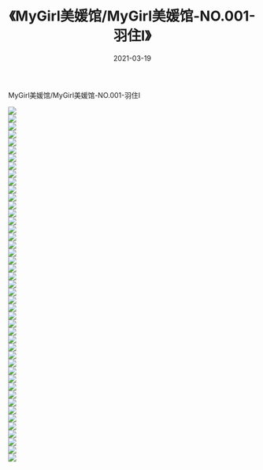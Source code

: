 ﻿---
layout: post
title:  《MyGirl美媛馆/MyGirl美媛馆-NO.001-羽住I》
date:   2021-03-19
img: http://img.660000.xyz/Sharelink/网络美图/2021/MyGirl美媛馆/MyGirl美媛馆-NO.001-羽住I/000.jpg
categories: [美女, 清纯, 唯美]
---

MyGirl美媛馆/MyGirl美媛馆-NO.001-羽住I

 ![](http://img.660000.xyz/Sharelink/网络美图/2021/MyGirl美媛馆/MyGirl美媛馆-NO.001-羽住I/001.jpg) <br>![](http://img.660000.xyz/Sharelink/网络美图/2021/MyGirl美媛馆/MyGirl美媛馆-NO.001-羽住I/002.jpg) <br>![](http://img.660000.xyz/Sharelink/网络美图/2021/MyGirl美媛馆/MyGirl美媛馆-NO.001-羽住I/003.jpg) <br>![](http://img.660000.xyz/Sharelink/网络美图/2021/MyGirl美媛馆/MyGirl美媛馆-NO.001-羽住I/004.jpg) <br>![](http://img.660000.xyz/Sharelink/网络美图/2021/MyGirl美媛馆/MyGirl美媛馆-NO.001-羽住I/005.jpg) <br>![](http://img.660000.xyz/Sharelink/网络美图/2021/MyGirl美媛馆/MyGirl美媛馆-NO.001-羽住I/006.jpg) <br>![](http://img.660000.xyz/Sharelink/网络美图/2021/MyGirl美媛馆/MyGirl美媛馆-NO.001-羽住I/007.jpg) <br>![](http://img.660000.xyz/Sharelink/网络美图/2021/MyGirl美媛馆/MyGirl美媛馆-NO.001-羽住I/008.jpg) <br>![](http://img.660000.xyz/Sharelink/网络美图/2021/MyGirl美媛馆/MyGirl美媛馆-NO.001-羽住I/009.jpg) <br>![](http://img.660000.xyz/Sharelink/网络美图/2021/MyGirl美媛馆/MyGirl美媛馆-NO.001-羽住I/010.jpg) <br>![](http://img.660000.xyz/Sharelink/网络美图/2021/MyGirl美媛馆/MyGirl美媛馆-NO.001-羽住I/011.jpg) <br>![](http://img.660000.xyz/Sharelink/网络美图/2021/MyGirl美媛馆/MyGirl美媛馆-NO.001-羽住I/012.jpg) <br>![](http://img.660000.xyz/Sharelink/网络美图/2021/MyGirl美媛馆/MyGirl美媛馆-NO.001-羽住I/013.jpg) <br>![](http://img.660000.xyz/Sharelink/网络美图/2021/MyGirl美媛馆/MyGirl美媛馆-NO.001-羽住I/014.jpg) <br>![](http://img.660000.xyz/Sharelink/网络美图/2021/MyGirl美媛馆/MyGirl美媛馆-NO.001-羽住I/015.jpg) <br>![](http://img.660000.xyz/Sharelink/网络美图/2021/MyGirl美媛馆/MyGirl美媛馆-NO.001-羽住I/016.jpg) <br>![](http://img.660000.xyz/Sharelink/网络美图/2021/MyGirl美媛馆/MyGirl美媛馆-NO.001-羽住I/017.jpg) <br>![](http://img.660000.xyz/Sharelink/网络美图/2021/MyGirl美媛馆/MyGirl美媛馆-NO.001-羽住I/018.jpg) <br>![](http://img.660000.xyz/Sharelink/网络美图/2021/MyGirl美媛馆/MyGirl美媛馆-NO.001-羽住I/019.jpg) <br>![](http://img.660000.xyz/Sharelink/网络美图/2021/MyGirl美媛馆/MyGirl美媛馆-NO.001-羽住I/020.jpg) <br>![](http://img.660000.xyz/Sharelink/网络美图/2021/MyGirl美媛馆/MyGirl美媛馆-NO.001-羽住I/021.jpg) <br>![](http://img.660000.xyz/Sharelink/网络美图/2021/MyGirl美媛馆/MyGirl美媛馆-NO.001-羽住I/022.jpg) <br>![](http://img.660000.xyz/Sharelink/网络美图/2021/MyGirl美媛馆/MyGirl美媛馆-NO.001-羽住I/023.jpg) <br>![](http://img.660000.xyz/Sharelink/网络美图/2021/MyGirl美媛馆/MyGirl美媛馆-NO.001-羽住I/024.jpg) <br>![](http://img.660000.xyz/Sharelink/网络美图/2021/MyGirl美媛馆/MyGirl美媛馆-NO.001-羽住I/025.jpg) <br>![](http://img.660000.xyz/Sharelink/网络美图/2021/MyGirl美媛馆/MyGirl美媛馆-NO.001-羽住I/026.jpg) <br>![](http://img.660000.xyz/Sharelink/网络美图/2021/MyGirl美媛馆/MyGirl美媛馆-NO.001-羽住I/027.jpg) <br>![](http://img.660000.xyz/Sharelink/网络美图/2021/MyGirl美媛馆/MyGirl美媛馆-NO.001-羽住I/028.jpg) <br>![](http://img.660000.xyz/Sharelink/网络美图/2021/MyGirl美媛馆/MyGirl美媛馆-NO.001-羽住I/029.jpg) <br>![](http://img.660000.xyz/Sharelink/网络美图/2021/MyGirl美媛馆/MyGirl美媛馆-NO.001-羽住I/030.jpg) <br>![](http://img.660000.xyz/Sharelink/网络美图/2021/MyGirl美媛馆/MyGirl美媛馆-NO.001-羽住I/031.jpg) <br>![](http://img.660000.xyz/Sharelink/网络美图/2021/MyGirl美媛馆/MyGirl美媛馆-NO.001-羽住I/032.jpg) <br>![](http://img.660000.xyz/Sharelink/网络美图/2021/MyGirl美媛馆/MyGirl美媛馆-NO.001-羽住I/033.jpg) <br>![](http://img.660000.xyz/Sharelink/网络美图/2021/MyGirl美媛馆/MyGirl美媛馆-NO.001-羽住I/034.jpg) <br>![](http://img.660000.xyz/Sharelink/网络美图/2021/MyGirl美媛馆/MyGirl美媛馆-NO.001-羽住I/035.jpg) <br>![](http://img.660000.xyz/Sharelink/网络美图/2021/MyGirl美媛馆/MyGirl美媛馆-NO.001-羽住I/036.jpg) <br>![](http://img.660000.xyz/Sharelink/网络美图/2021/MyGirl美媛馆/MyGirl美媛馆-NO.001-羽住I/037.jpg) <br>![](http://img.660000.xyz/Sharelink/网络美图/2021/MyGirl美媛馆/MyGirl美媛馆-NO.001-羽住I/038.jpg) <br>![](http://img.660000.xyz/Sharelink/网络美图/2021/MyGirl美媛馆/MyGirl美媛馆-NO.001-羽住I/039.jpg) <br>![](http://img.660000.xyz/Sharelink/网络美图/2021/MyGirl美媛馆/MyGirl美媛馆-NO.001-羽住I/040.jpg) <br>![](http://img.660000.xyz/Sharelink/网络美图/2021/MyGirl美媛馆/MyGirl美媛馆-NO.001-羽住I/041.jpg) <br>![](http://img.660000.xyz/Sharelink/网络美图/2021/MyGirl美媛馆/MyGirl美媛馆-NO.001-羽住I/042.jpg) <br>![](http://img.660000.xyz/Sharelink/网络美图/2021/MyGirl美媛馆/MyGirl美媛馆-NO.001-羽住I/043.jpg) <br>![](http://img.660000.xyz/Sharelink/网络美图/2021/MyGirl美媛馆/MyGirl美媛馆-NO.001-羽住I/044.jpg) <br>![](http://img.660000.xyz/Sharelink/网络美图/2021/MyGirl美媛馆/MyGirl美媛馆-NO.001-羽住I/045.jpg) <br>